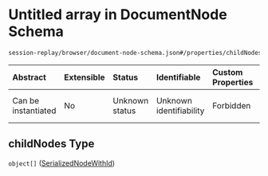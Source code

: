 # Untitled array in DocumentNode Schema

```txt
session-replay/browser/document-node-schema.json#/properties/childNodes
```



| Abstract            | Extensible | Status         | Identifiable            | Custom Properties | Additional Properties | Access Restrictions | Defined In                                                                                                    |
| :------------------ | :--------- | :------------- | :---------------------- | :---------------- | :-------------------- | :------------------ | :------------------------------------------------------------------------------------------------------------ |
| Can be instantiated | No         | Unknown status | Unknown identifiability | Forbidden         | Allowed               | none                | [document-node-schema.json\*](../out/session-replay/browser/document-node-schema.json "open original schema") |

## childNodes Type

`object[]` ([SerializedNodeWithId](serialized-node-with-id-schema.md))

